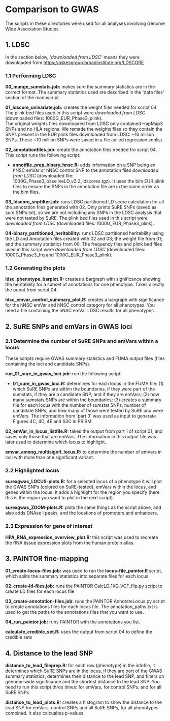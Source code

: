 # Comparison to GWAS
The scripts in these directories were used for all analyses involving Genome Wide Association Studies.

## 1. LDSC
In the section below, _'downloaded from LDSC'_ means they were downloaded from https://askesgroup.broadinstitute.org/LDSCORE
### 1.1 Performing LDSC
**00_munge_sumstats.job:** makes sure the summary statistics are in the correct format. The summary statistics used are described in the 'data files' section of the manuscript.

**01_ldscore_univariate.job:** creates the weight files needed for script 04. The plink bed files used in this script were _downloaded from LDSC_ (downloaded files: 1000G_EUR_Phase3_plink).\
The original weights files downloaded from LDSC only contained HapMap3 SNPs and no HLA regions. We remade the weights files so they contain the SNPs present in the EUR plink files downloaded from LDSC: ~10 million SNPs. These ~10 million SNPs were saved in a file called regression.snplist.

**02_annotationfiles.job:** create the annotation files needed fro script 04. \
This script runs the following script:
- **annotfile_prep_binary_hnsc.R:** adds information on a SNP being an hNSC emVar or hNSC control SNP to the annotation files _downloaded from LDSC_ (downloaded file: 1000G_Phase3_baselineLD_v2.2_ldscores.tgz). It uses the bim EUR plink files to ensure the SNPs in the annotation file are in the same order as the bim files. 

**03_ldscore_snpfilter.job:** runs LDSC partitioned LD score calculation for all the annotation files generated with 02. Only prints SuRE SNPs (saved as sure.SNPs.txt), so we are not including any SNPs in the LDSC analysis that were not tested by SuRE. The plink bed files used in this script were _downloaded from LDSC_ (downloaded files: 1000G_EUR_Phase3_plink).

**04-binary_partitioned_heritability:** runs LDSC partitioned heritability using the LD and Annotation files created with 02 and 03; the weight file from 01; and the summary statistics from 00. The frequency files and plink bed files used in this script were _downloaded from LDSC_ (downloaded files: 1000G_Phase3_frq and 1000G_EUR_Phase3_plink).

### 1.2 Generating the plots
**ldsc_phenotype_barplot.R:** creates a bargraph with significance showing the heritability for a subset of annotations for one phenotype. Takes directly the ouput from script 04.

**ldsc_emvar_control_summary_plot.R:** creates a bargraph with significance for the hNSC emVar and hNSC control category for all phenotypes. You need a file containing the hNSC emVar LDSC results for all phenotypes.

## 2. SuRE SNPs and emVars in GWAS loci
### 2.1 Determine the number of SuRE SNPs and emVars within a locus
These scripts require GWAS summary statistics and FUMA output files (files containing the loci and candidate SNPs).

**run_01_sure_in_gwas_loci.job:** run the following script:
- **01_sure_in_gwas_loci.R:** determines for each locus in the FUMA file: (1) which SuRE SNPs are within the boundaries, if they were part of the sumstats, if they are a candidate SNP, and if they are emVars; (2) how many sumstats SNPs are within the boundaries; (3) creates a summary file for each locus with the number of sumstat SNPs, number of candidate SNPs, and how many of those were tested by SuRE and were emVars. The information from 'part 3' was used as input to generate Figures 4C, 4D, 4E and S3C in PRISM.

**02_emVar_in_locus_listfile.R:** takes the output from part 1 of script 01, and saves only those that are emVars. The information in this output file was later used to determine which locus to highlight.

**emvar_among_multisignif_locus.R:** to determine the number of emVars in loci with more than one significant variant.


### 2.2 Highlighted locus
**surexgwas_LOCUS-plots.R:** for a selected locus of a phenotype it will plot the GWAS SNPs (colored on SuRE-tested), emVars within the locus, and genes within the locus. It adds a highlight for the region you specify (here this is the region you want to plot in the next script). 

**surexgwas_ZOOM-plots.R:** plots the same things as the script above, and also adds DNAse I peaks, and the locations of promoters and enhancers.


### 2.3 Expression for gene of interest
**HPA_RNA_expression_overview_plot.R:** this script was used to recreate the RNA tissue expression plots from the human protein atlas.


## 3. PAINTOR fine-mapping
**01_create-locus-files.job:** was used to run the **locus-file_paintor.R** script, which splits the summary statistics into separate files for each locus

**02_create-ld-files.job:** runs the PAINTOR CalcLD_1KG_VCF_flip.py script to create LD files for each locus file

**03_create-annotation-files.job:** runs the PAINTOR AnnotateLocus.py script to create annotations files for each locus file. The annotation_paths.txt is used to get the paths to the annotations files that you want to use. 

**04_run_paintor.job:** runs PAINTOR with the annotations you list.

**calculate_credible_set.R:** uses the output from script 04 to define the credible sets


## 4. Distance to the lead SNP
**distance_to_lead_fileprep.R:** for each row (phenotype) in the infofile, it determines which SuRE SNPs are in the locus, if they are part of the GWAS summary statistics, determines their distance to the lead SNP, and filters on genome-wide significance and the shortest distance to the lead SNP. You need to run this script three times: for emVars, for control SNPs, and for all SuRE SNPs

**distance_to_lead_plots.R:** creates a histogram to show the distance to the lead SNP for emVars, control SNPs and all SuRE SNPs, for all phenotypes combined. It also calcualtes p-values


